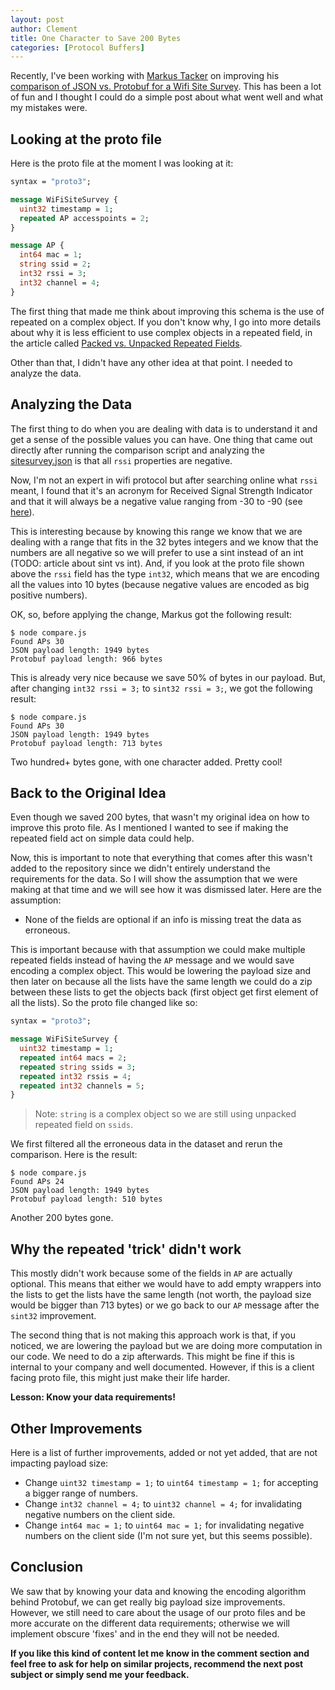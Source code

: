 ```yaml
---
layout: post
author: Clement
title: One Character to Save 200 Bytes
categories: [Protocol Buffers]
---
```


Recently, I've been working with [Markus Tacker](https://techhub.social/@coderbyheart@chaos.social) on improving his [comparison of JSON vs. Protobuf for a Wifi Site Survey](https://github.com/coderbyheart/json-protobuf-comparison-wifi-site-survey). This has been a lot of fun and I thought I could do a simple post about what went well and what my mistakes were.

## Looking at the proto file

Here is the proto file at the moment I was looking at it:

```proto
syntax = "proto3";

message WiFiSiteSurvey {
  uint32 timestamp = 1;
  repeated AP accesspoints = 2;
}

message AP {
  int64 mac = 1;
  string ssid = 2;
  int32 rssi = 3;
  int32 channel = 4;
}
```

The first thing that made me think about improving this schema is the use of repeated on a complex object. If you don't know why, I go into more details about why it is less efficient to use complex objects in a repeated field, in the article called [Packed vs. Unpacked Repeated Fields](https://clement-jean.github.io/packed_vs_unpacked_repeated_fields/).

Other than that, I didn't have any other idea at that point. I needed to analyze the data.

## Analyzing the Data

The first thing to do when you are dealing with data is to understand it and get a sense of the possible values you can have. One thing that came out directly after running the comparison script and analyzing the [sitesurvey.json](https://github.com/coderbyheart/json-protobuf-comparison-wifi-site-survey/blob/saga/sitesurvey.json) is that all `rssi` properties are negative.

Now, I'm not an expert in wifi protocol but after searching online what `rssi` meant, I found that it's an acronym for Received Signal Strength Indicator and that it will always be a negative value ranging from -30 to -90 (see [here](https://corecabling.com/understanding-received-signal-strength-rssi-in-your-wifi-network/)).

This is interesting because by knowing this range we know that we are dealing with a range that fits in the 32 bytes integers and we know that the numbers are all negative so we will prefer to use a sint instead of an int (TODO: article about sint vs int). And, if you look at the proto file shown above the `rssi` field has the type `int32`, which means that we are encoding all the values into 10 bytes (because negative values are encoded as big positive numbers).

OK, so, before applying the change, Markus got the following result:

```shell
$ node compare.js
Found APs 30
JSON payload length: 1949 bytes
Protobuf payload length: 966 bytes
```

This is already very nice because we save 50% of bytes in our payload. But, after changing `int32 rssi = 3;` to `sint32 rssi = 3;`, we got the following result:

```shell
$ node compare.js
Found APs 30
JSON payload length: 1949 bytes
Protobuf payload length: 713 bytes
```

Two hundred+ bytes gone, with one character added. Pretty cool!

## Back to the Original Idea

Even though we saved 200 bytes, that wasn't my original idea on how to improve this proto file. As I mentioned I wanted to see if making the repeated field act on simple data could help.

Now, this is important to note that everything that comes after this wasn't added to the repository since we didn't entirely understand the requirements for the data. So I will show the assumption that we were making at that time and we will see how it was dismissed later. Here are the assumption:

- None of the fields are optional if an info is missing treat the data as erroneous.

This is important because with that assumption we could make multiple repeated fields instead of having the `AP` message and we would save encoding a complex object. This would be lowering the payload size and then later on because all the lists have the same length we could do a zip between these lists to get the objects back (first object get first element of all the lists). So the proto file changed like so:

```proto
syntax = "proto3";

message WiFiSiteSurvey {
  uint32 timestamp = 1;
  repeated int64 macs = 2;
  repeated string ssids = 3;
  repeated int32 rssis = 4;
  repeated int32 channels = 5;
}
```

> Note: `string` is a complex object so we are still using unpacked repeated field on `ssids`.

We first filtered all the erroneous data in the dataset and rerun the comparison. Here is the result:

```shell
$ node compare.js
Found APs 24
JSON payload length: 1949 bytes
Protobuf payload length: 510 bytes
```

Another 200 bytes gone.

## Why the repeated 'trick' didn't work

This mostly didn't work because some of the fields in `AP` are actually optional. This means that either we would have to add empty wrappers into the lists to get the lists have the same length (not worth, the payload size would be bigger than 713 bytes) or we go back to our `AP` message after the `sint32` improvement.

The second thing that is not making this approach work is that, if you noticed, we are lowering the payload but we are doing more computation in our code. We need to do a zip afterwards. This might be fine if this is internal to your company and well documented. However, if this is a client facing proto file, this might just make their life harder.

**Lesson: Know your data requirements!**

## Other Improvements

Here is a list of further improvements, added or not yet added, that are not impacting payload size:

- Change `uint32 timestamp = 1;` to `uint64 timestamp = 1;` for accepting a bigger range of numbers.
- Change `int32 channel = 4;` to `uint32 channel = 4;` for invalidating negative numbers on the client side.
- Change `int64 mac = 1;` to `uint64 mac = 1;` for invalidating negative numbers on the client side (I'm not sure yet, but this seems possible).

## Conclusion

We saw that by knowing your data and knowing the encoding algorithm behind Protobuf, we can get really big payload size improvements. However, we still need to care about the usage of our proto files and be more accurate on the different data requirements; otherwise we will implement obscure 'fixes' and in the end they will not be needed.

**If you like this kind of content let me know in the comment section and feel free to ask for help on similar projects, recommend the next post subject or simply send me your feedback.**